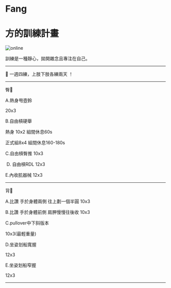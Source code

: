 # Fang
<html>
  <head>
    <meta charset="UTF-8">
   
  </head>
  <body>
    <h1>方的訓練計畫</h1>
    <img src="https://custom-images.strikinglycdn.com/res/hrscywv4p/image/upload/c_limit,fl_lossy,h_600,w_800,f_auto,q_auto/6854615/492705_919805.jpeg" alt="online">
    <p>訓練是一種靜心，拋開雜念且專注在自己。 </p>
    <hr>
    <p>💬 一週四練，上肢下肢各練兩天 ！ </p>
    <hr>
    <p>臀🍑</p>
    <p>A.熱身甩壺鈴</p>
    <p>20x3</p>
    <p>B.自由槓硬舉 </p>
    <p>    熱身  10x2 組間休息60s</p>
    <p>    正式組8x4 組間休息160-180s</p>
        <p>C.自由槓臀推 10x3</p>
    <p> D. 自由槓RDL 12x3</p>
    <p>E.內收肌器械 12x3</p>
    <hr>
</body>
</html>
  <p>背🐚</p>
<p>A.比讚 手於身體兩側 往上劃一個半圓 10x3<p>
   <p> B.比讚 手於身體前側 肩胛慢慢往後收 10x3<p>
<p>C.pullover中下斜版本</p>
<p>10x3(最輕重量)</p>
<p>D.坐姿划船寬握</p>
<p>12x3</p>
<p>E.坐姿划船窄握</p>
<p>12x3</p>
   <hr>
